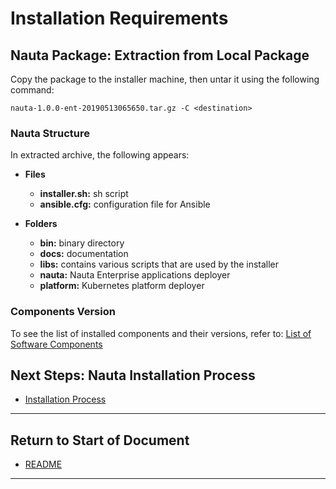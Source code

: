 # Installation Requirements

## Nauta Package: Extraction from Local Package

Copy the package to the installer machine, then untar it using the following command:

`nauta-1.0.0-ent-20190513065650.tar.gz -C <destination>`

### Nauta Structure

In extracted archive, the following appears:

- **Files**
  - **installer.sh:** sh script
  - **ansible.cfg:** configuration file for Ansible

- **Folders**
   - **bin:** binary directory
   - **docs:** documentation 
   - **libs:** contains various scripts that are used by the installer
   - **nauta:** Nauta Enterprise applications deployer
   - **platform:** Kubernetes platform deployer


### Components Version

To see the list of installed components and their versions, refer to: [List of Software Components](../System_Software_Components_Requisites/SSCR.md)

## Next Steps: Nauta Installation Process 

* [Installation Process](../Installation_Process/IP.md)

----------------------

## Return to Start of Document

* [README](../README.md)

----------------------
